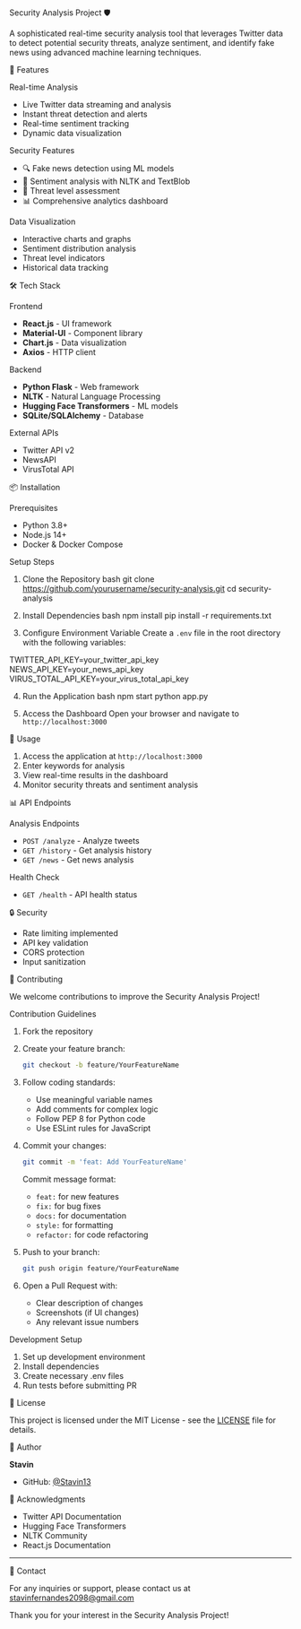 Security Analysis Project 🛡️

A sophisticated real-time security analysis tool that leverages Twitter data to detect potential security threats, analyze sentiment, and identify fake news using advanced machine learning techniques.

🌟 Features

Real-time Analysis
- Live Twitter data streaming and analysis
- Instant threat detection and alerts
- Real-time sentiment tracking
- Dynamic data visualization

Security Features
- 🔍 Fake news detection using ML models
- 🎯 Sentiment analysis with NLTK and TextBlob
- 🚨 Threat level assessment
- 📊 Comprehensive analytics dashboard

Data Visualization
- Interactive charts and graphs
- Sentiment distribution analysis
- Threat level indicators
- Historical data tracking

🛠️ Tech Stack

Frontend
- **React.js** - UI framework
- **Material-UI** - Component library
- **Chart.js** - Data visualization
- **Axios** - HTTP client

Backend
- **Python Flask** - Web framework
- **NLTK** - Natural Language Processing
- **Hugging Face Transformers** - ML models
- **SQLite/SQLAlchemy** - Database

External APIs
- Twitter API v2
- NewsAPI
- VirusTotal API

📦 Installation

Prerequisites
- Python 3.8+
- Node.js 14+
- Docker & Docker Compose

Setup Steps
1. Clone the Repository
bash
git clone https://github.com/yourusername/security-analysis.git
cd security-analysis

2. Install Dependencies
bash
npm install
pip install -r requirements.txt

3. Configure Environment Variable
Create a `.env` file in the root directory with the following variables:

TWITTER_API_KEY=your_twitter_api_key
NEWS_API_KEY=your_news_api_key
VIRUS_TOTAL_API_KEY=your_virus_total_api_key

4. Run the Application
bash
npm start
python app.py

5. Access the Dashboard
Open your browser and navigate to `http://localhost:3000`

🚀 Usage

1. Access the application at `http://localhost:3000`
2. Enter keywords for analysis
3. View real-time results in the dashboard
4. Monitor security threats and sentiment analysis

📊 API Endpoints

Analysis Endpoints
- `POST /analyze` - Analyze tweets
- `GET /history` - Get analysis history
- `GET /news` - Get news analysis

Health Check
- `GET /health` - API health status

🔒 Security

- Rate limiting implemented
- API key validation
- CORS protection
- Input sanitization

🤝 Contributing

We welcome contributions to improve the Security Analysis Project!

Contribution Guidelines

1. Fork the repository
2. Create your feature branch:
   ```bash
   git checkout -b feature/YourFeatureName
   ```
3. Follow coding standards:
   - Use meaningful variable names
   - Add comments for complex logic
   - Follow PEP 8 for Python code
   - Use ESLint rules for JavaScript

4. Commit your changes:
   ```bash
   git commit -m 'feat: Add YourFeatureName'
   ```
   Commit message format:
   - `feat:` for new features
   - `fix:` for bug fixes
   - `docs:` for documentation
   - `style:` for formatting
   - `refactor:` for code refactoring

5. Push to your branch:
   ```bash
   git push origin feature/YourFeatureName
   ```

6. Open a Pull Request with:
   - Clear description of changes
   - Screenshots (if UI changes)
   - Any relevant issue numbers

 Development Setup

1. Set up development environment
2. Install dependencies
3. Create necessary .env files
4. Run tests before submitting PR

📝 License

This project is licensed under the MIT License - see the [LICENSE](LICENSE) file for details.

👤 Author

**Stavin**
- GitHub: [@Stavin13](https://github.com/Stavin13)

🙏 Acknowledgments

- Twitter API Documentation
- Hugging Face Transformers
- NLTK Community
- React.js Documentation

---

📧 Contact

For any inquiries or support, please contact us at [stavinfernandes2098@gmail.com](mailto:stavinfernandes2098@gmail.com)

Thank you for your interest in the Security Analysis Project!

    
